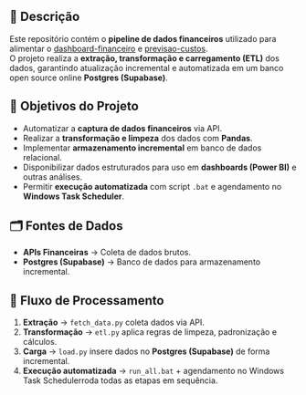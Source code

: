 ## 📌 Descrição
Este repositório contém o **pipeline de dados financeiros** utilizado para alimentar o [dashboard-financeiro](./dashboard-financeiro) e [previsao-custos](./previsao-custos).  
O projeto realiza a **extração, transformação e carregamento (ETL)** dos dados, garantindo atualização incremental e automatizada em um banco open source online **Postgres (Supabase)**.

## 🚀 Objetivos do Projeto
- Automatizar a **captura de dados financeiros** via API.
- Realizar a **transformação e limpeza** dos dados com **Pandas**.
- Implementar **armazenamento incremental** em banco de dados relacional.
- Disponibilizar dados estruturados para uso em **dashboards (Power BI)** e outras análises.
- Permitir **execução automatizada** com script `.bat` e agendamento no **Windows Task Scheduler**.

## 🗂️ Fontes de Dados
- **APIs Financeiras** → Coleta de dados brutos.
- **Postgres (Supabase)** → Banco de dados para armazenamento incremental.

## 🔄 Fluxo de Processamento
1. **Extração** → `fetch_data.py` coleta dados via API.  
2. **Transformação** → `etl.py` aplica regras de limpeza, padronização e cálculos.  
3. **Carga** → `load.py` insere dados no **Postgres (Supabase)** de forma incremental.  
4. **Execução automatizada** → `run_all.bat` + agendamento no Windows Task Schedulerroda todas as etapas em sequência. 
